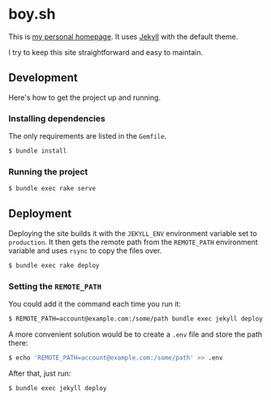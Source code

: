 # boy.sh

This is [my personal homepage](https://www.boy.sh). It uses [Jekyll](https://jekyllrb.com/) with the default theme.

I try to keep this site straightforward and easy to maintain.

## Development

Here's how to get the project up and running.

### Installing dependencies

The only requirements are listed in the `Gemfile`.

```bash
$ bundle install
```

### Running the project

```bash
$ bundle exec rake serve
```

## Deployment

Deploying the site builds it with the `JEKYLL_ENV` environment variable set to `production`. It then gets the remote path from the `REMOTE_PATH` environment variable and uses `rsync` to copy the files over.

```bash
$ bundle exec rake deploy
```

### Setting the `REMOTE_PATH`

You could add it the command each time you run it:

```bash
$ REMOTE_PATH=account@example.com:/some/path bundle exec jekyll deploy
```

A more convenient solution would be to create a `.env` file and store the path there:

```bash
$ echo 'REMOTE_PATH=account@example.com:/some/path' >> .env
```

After that, just run:

```bash
$ bundle exec jekyll deploy
```
